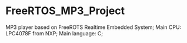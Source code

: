 # FreeRTOS_MP3_Project
MP3 player based on FreeROTS Realtime Embedded System; Main CPU: LPC4078F from NXP; Main language: C;
